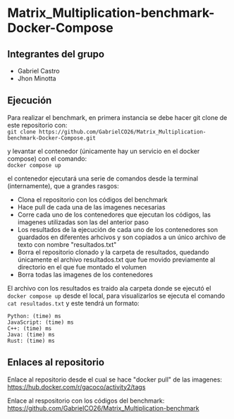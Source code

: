 # Matrix_Multiplication-benchmark-Docker-Compose

## Integrantes del grupo
* Gabriel Castro
* Jhon Minotta

## Ejecución
Para realizar el benchmark, en primera instancia se debe hacer git clone de este repositorio con: <br/>
`git clone https://github.com/GabrielCO26/Matrix_Multiplication-benchmark-Docker-Compose.git`

y levantar el contenedor (únicamente hay un servicio en el docker compose) con el comando: <br/>
`docker compose up`

el contenedor ejecutará una serie de comandos desde la terminal (internamente), que a grandes rasgos: <br/>
* Clona el repositorio con los códigos del benchmark
* Hace pull de cada una de las imagenes necesarias
* Corre cada uno de los contenedores que ejecutan los códigos, las imagenes utilizadas son las del anterior paso
* Los resultados de la ejecución de cada uno de los contenedores son guardados en diferentes arhcivos y son copiados a un único archivo de texto con nombre "resultados.txt"
* Borra el repositorio clonado y la carpeta de resultados, quedando únicamente el archivo resultados.txt que fue movido previamente al directorio en el que fue montado el volumen
* Borra todas las imagenes de los contenedores

El archivo con los resultados es traido ala carpeta donde se ejecutó el `docker compose up` desde el local, para visualizarlos se ejecuta el comando `cat resultados.txt` y este tendrá un formato:
```
Python: (time) ms
JavaScript: (time) ms
C++: (time) ms
Java: (time) ms
Rust: (time) ms
```

## Enlaces al repositorio
Enlace al repositorio desde el cual se hace "docker pull" de las imagenes: https://hub.docker.com/r/gacoco/activity2/tags

Enlace al respositorio con los códigos del benchmark: https://github.com/GabrielCO26/Matrix_Multiplication-benchmark
